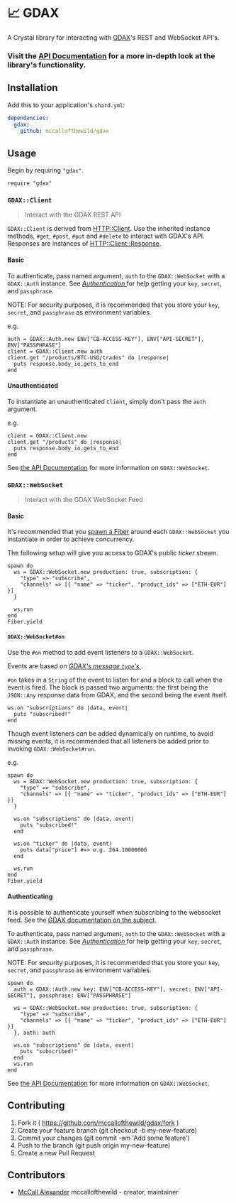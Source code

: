 # 📈 GDAX

A Crystal library for interacting with [GDAX](https://www.gdax.com/)'s REST and WebSocket API's.

### Visit the [API Documentation](https://mccallofthewild.github.io/gdax/) for a more in-depth look at the library's functionality.

## Installation

Add this to your application's `shard.yml`:

```yaml
dependencies:
  gdax:
    github: mccallofthewild/gdax
```

## Usage

Begin by requiring `"gdax"`.

```crystal
require "gdax"
```

### `GDAX::Client`
> Interact with the GDAX REST API 

`GDAX::Client` is derived from [HTTP::Client](https://crystal-lang.org/api/HTTP/Client.html). Use the inherited instance methods, `#get`, `#post`, `#put` and `#delete` to interact with GDAX's API. 
Responses are instances of [HTTP::Client::Response](https://crystal-lang.org/api/HTTP/Client/Response.html).

#### Basic
To authenticate, pass named argument, `auth` to the `GDAX::WebSocket` with a `GDAX::Auth` instance.
See [ _Authentication_ ](https://docs.gdax.com/#authentication) for help getting your `key`, `secret`, and `passphrase`.

NOTE: For security purposes, it is recommended that you store your `key`, `secret`, and `passphrase` as environment variables.

e.g.
```crystal
auth = GDAX::Auth.new ENV["CB-ACCESS-KEY"], ENV["API-SECRET"], ENV["PASSPHRASE"]
client = GDAX::Client.new auth
client.get "/products/BTC-USD/trades" do |response|
  puts response.body_io.gets_to_end
end
```

#### Unauthenticated
To instantiate an unauthenticated `Client`, simply don't pass the `auth` argument.

e.g.
```crystal
client = GDAX::Client.new
client.get "/products" do |response|
  puts response.body_io.gets_to_end
end
```

See [the API Documentation](https://mccallofthewild.github.io/gdax/GDAX/Client.html) for more information on `GDAX::WebSocket`.

### `GDAX::WebSocket` 
> Interact with the GDAX WebSocket Feed

#### Basic 
It's recommended that you [spawn a Fiber](https://crystal-lang.org/docs/guides/concurrency.html) around each `GDAX::WebSocket` you instantiate in order to achieve concurrency.

The following setup will give you access to GDAX's public _ticker_ stream.
```crystal
spawn do
  ws = GDAX::WebSocket.new production: true, subscription: {
    "type" => "subscribe",
    "channels" => [{ "name" => "ticker", "product_ids" => ["ETH-EUR"] }]
  }

  ws.run
end
Fiber.yield
```

#### `GDAX::WebSocket#on`
Use the `#on` method to add event listeners to a `GDAX::WebSocket`.

Events are based on [ _GDAX's message `type`'s_ ](https://docs.gdax.com/#protocol-overview).

`#on` takes in a `String` of the event to listen for and a block to call when the event is fired.
The block is passed two arguments: the first being the `JSON::Any` response data from GDAX, and the second being the event itself.

```crystal 
ws.on "subscriptions" do |data, event|
  puts "subscribed!"
end
```

Though event listeners _can_ be added dynamically on runtime, to avoid missing events, it is recommended that all listeners be added prior to invoking `GDAX::WebSocket#run`.

e.g.
```crystal
spawn do
  ws = GDAX::WebSocket.new production: true, subscription: {
    "type" => "subscribe",
    "channels" => [{ "name" => "ticker", "product_ids" => ["ETH-EUR"] }]
  }

  ws.on "subscriptions" do |data, event|
    puts "subscribed!"
  end

  ws.on "ticker" do |data, event|
    puts data["price"] #=> e.g. 264.10000000
  end

  ws.run
end
Fiber.yield
```

#### Authenticating
It is possible to authenticate yourself when subscribing to the websocket feed. See the [GDAX documentation on the subject](https://docs.gdax.com/#subscribe).

To authenticate, pass named argument, `auth` to the `GDAX::WebSocket` with a `GDAX::Auth` instance.
See [ _Authentication_ ](https://docs.gdax.com/#authentication) for help getting your `key`, `secret`, and `passphrase`.

NOTE: For security purposes, it is recommended that you store your `key`, `secret`, and `passphrase` as environment variables.

```crystal
spawn do
  auth = GDAX::Auth.new key: ENV["CB-ACCESS-KEY"], secret: ENV["API-SECRET"], passphrase: ENV["PASSPHRASE"]

  ws = GDAX::WebSocket.new production: true, subscription: {  
    "type" => "subscribe",
    "channels" => [{ "name" => "ticker", "product_ids" => ["ETH-EUR"] }]
  }, auth: auth
  
  ws.on "subscriptions" do |data, event|
    puts "subscribed!"
  end
  ws.run
end
```

See [the API Documentation](https://mccallofthewild.github.io/gdax/GDAX/WebSocket.html) for more information on `GDAX::WebSocket`.


## Contributing

1. Fork it ( https://github.com/mccallofthewild/gdax/fork )
2. Create your feature branch (git checkout -b my-new-feature)
3. Commit your changes (git commit -am 'Add some feature')
4. Push to the branch (git push origin my-new-feature)
5. Create a new Pull Request

## Contributors

- [McCall Alexander](https://github.com/mccallofthewild) mccallofthewild - creator, maintainer
